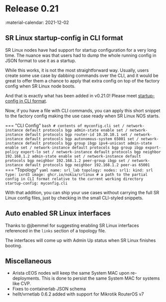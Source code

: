 # Release 0.21
:material-calendar: 2021-12-02

## SR Linux startup-config in CLI format
SR Linux nodes have had support for startup configuration for a very long time. The nuance was that users had to dump the whole running config in JSON format to use it as a startup.

While this works, it is not the most straightforward way. Usually, users create some use case by dabbing commands over the CLI, and it would be great to offer them a chance to apply that extra config on top of the factory config when SR Linux node boots.

And that is exactly what has been added in v0.21.0! Please meet [startup-config in CLI format](../manual/kinds/srl.md#cli).

Now, if you have a file with CLI commands, you can apply this short snippet to the factory config making the use case ready when SR Linux NOS starts.

=== "CLI Config"
    ```bash
    # contents of myconfig.cli
    set / network-instance default protocols bgp admin-state enable
    set / network-instance default protocols bgp router-id 10.10.10.1
    set / network-instance default protocols bgp autonomous-system 65001
    set / network-instance default protocols bgp group ibgp ipv4-unicast admin-state enable
    set / network-instance default protocols bgp group ibgp export-policy export-lo
    set / network-instance default protocols bgp neighbor 192.168.1.2 admin-state enable
    set / network-instance default protocols bgp neighbor 192.168.1.2 peer-group ibgp
    set / network-instance default protocols bgp neighbor 192.168.1.2 peer-as 65001
    ```
=== "Topology"
    ```yaml
    name: srl_lab
    topology:
    nodes:
        srl1:
        kind: srl
        type: ixrd3
        image: ghcr.io/nokia/srlinux
        # a path to the partial config in CLI format relative to the current working directory
        startup-config: myconfig.cli
    ```

With that addition, you can ship your use cases without carrying the full SR Linux config files, just by checking in the small CLI-styled snippets.

## Auto enabled SR Linux interfaces
Thanks to @jbemmel for suggesting enabling SR Linux interfaces referenced in the `links` section of a topology file.

The interfaces will come up with Admin Up status when SR Linux finishes booting.

## Miscellaneous
* Arista cEOS nodes will keep the same System MAC upon re-deployments. This is done to persist the same System MAC for systems like CVP.
* Fixes to containerlab JSON schema
* hellt/vrnetlab 0.6.2 added with support for Mikrotik RouterOS v7
